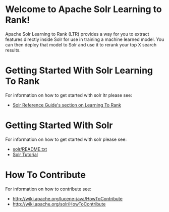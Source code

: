 Welcome to Apache Solr Learning to Rank!
========

Apache Solr Learning to Rank (LTR) provides a way for you to extract features
directly inside Solr for use in training a machine learned model.  You can then
deploy that model to Solr and use it to rerank your top X search results.

# Getting Started With Solr Learning To Rank

For information on how to get started with solr ltr please see:
 * [Solr Reference Guide's section on Learning To Rank](https://lucene.apache.org/solr/guide/learning-to-rank.html)

# Getting Started With Solr

For information on how to get started with solr please see:
 * [solr/README.txt](../../README.txt)
 * [Solr Tutorial](https://lucene.apache.org/solr/guide/solr-tutorial.html)

# How To Contribute

For information on how to contribute see:
 * http://wiki.apache.org/lucene-java/HowToContribute
 * http://wiki.apache.org/solr/HowToContribute

